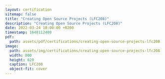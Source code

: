 ```yaml
---
layout: certification
sitemap: false
title: "Creating Open Source Projects (LFC208)"
description: "Creating Open Source Projects (LFC208)"
date: 2022-03-24 10:00:00 +0200
timestamp: 1648112400
pdf:
  path: assets/pdf/certifications/creating-open-source-projects-lfc208.pdf
image:
  path: assets/img/certifications/creating-open-source-projects-lfc208.webp
  width: 800
  height: 620
  caption: LFC208
  object-fit: cover
---
```

